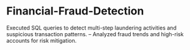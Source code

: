 # Financial-Fraud-Detection
Executed SQL queries to detect multi-step laundering activities and suspicious transaction patterns. – Analyzed fraud trends and high-risk accounts for risk mitigation.
